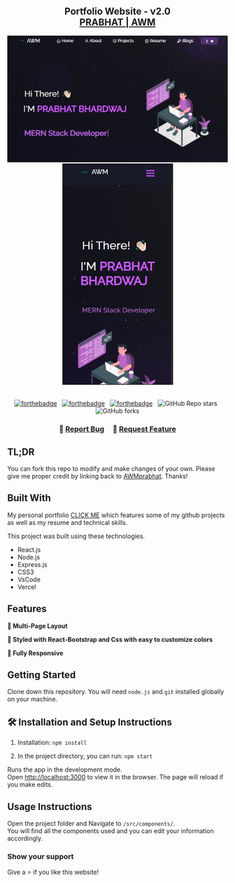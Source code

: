 <h2 align="center">
  Portfolio Website - v2.0<br/>
  <a href="https://iamprabhat18.netlify.app/" target="_blank">PRABHAT | AWM</a>
</h2>
<div align="center">
  <img alt="Demo" src="./Images/readme-img1.png.JPG" />
  <img alt="Demo" src="./Images/readme-img2.png.JPG" />
</div>

<br/>

<center>

[![forthebadge](https://forthebadge.com/images/badges/built-with-love.svg)](https://forthebadge.com) &nbsp;
[![forthebadge](https://forthebadge.com/images/badges/made-with-javascript.svg)](https://forthebadge.com) &nbsp;
[![forthebadge](https://forthebadge.com/images/badges/open-source.svg)](https://forthebadge.com) &nbsp;
![GitHub Repo stars](https://img.shields.io/github/stars/AWMprabhat/Portfolio?color=red&logo=github&style=for-the-badge) &nbsp;
![GitHub forks](https://img.shields.io/github/forks/AWMprabhat/Portfolio?color=red&logo=github&style=for-the-badge)

</center>

<h3 align="center">
    🔹
    <a href="https://github.com/AWMprabhat/Portfolio/issues">Report Bug</a> &nbsp; &nbsp;
    🔹
    <a href="https://github.com/AWMprabhat/Portfolio/issues">Request Feature</a>
</h3>

## TL;DR

You can fork this repo to modify and make changes of your own. Please give me proper credit by linking back to [AWMprabhat](https://github.com/AWMprabhat/Portfolio). Thanks!

## Built With

My personal portfolio <a href="https://iamprabhat18.netlify.app/" target="_blank">CLICK ME</a> which features some of my github projects as well as my resume and technical skills.<br/>

This project was built using these technologies.

- React.js
- Node.js
- Express.js
- CSS3
- VsCode
- Vercel

## Features

**📖 Multi-Page Layout**

**🎨 Styled with React-Bootstrap and Css with easy to customize colors**

**📱 Fully Responsive**

## Getting Started

Clone down this repository. You will need `node.js` and `git` installed globally on your machine.

## 🛠 Installation and Setup Instructions

1. Installation: `npm install`

2. In the project directory, you can run: `npm start`

Runs the app in the development mode.\
Open [http://localhost:3000](http://localhost:3000) to view it in the browser.
The page will reload if you make edits.

## Usage Instructions

Open the project folder and Navigate to `/src/components/`. <br/>
You will find all the components used and you can edit your information accordingly.

### Show your support

Give a ⭐ if you like this website!

